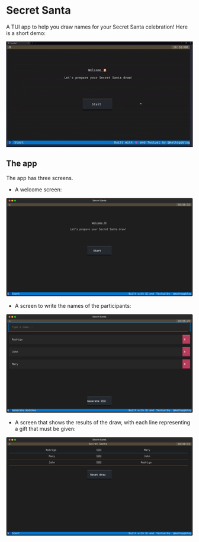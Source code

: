 # Secret Santa

A TUI app to help you draw names for your Secret Santa celebration!
Here is a short demo:

![](media/demo.gif)


## The app

The app has three screens.

 - A welcome screen:

![](media/welcome.svg)

 - A screen to write the names of the participants:

![](media/generate.svg)

 - A screen that shows the results of the draw, with each line representing a gift that must be given:

![](media/results.svg)
